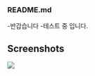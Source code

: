 ### README.md

 -반갑습니다
 -테스트 중 입니다.
 
 Screenshots
 -----------
 
 <img src="https://user-images.githubusercontent.com/53854831/62607414-0b937b80-b939-11e9-943d-dd47efe1beff.jpg">
